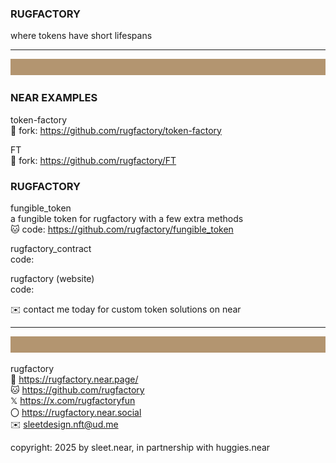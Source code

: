 ### RUGFACTORY
where tokens have short lifespans


---
![](../src/rug_banner_100px_B39570.svg)
### NEAR EXAMPLES

token-factory
<br/>
🍴 fork: https://github.com/rugfactory/token-factory

FT
<br/>
🍴 fork: https://github.com/rugfactory/FT

### RUGFACTORY

fungible_token
<br/>
a fungible token for rugfactory with a few extra methods
<br/>
🐱 code: https://github.com/rugfactory/fungible_token

rugfactory_contract
<br/>
code:

rugfactory (website)
<br/>
code:


✉️ contact me today for custom token solutions on near

----
![](../src/rug_banner_100px_B39570.svg)

rugfactory
<br/>
🔗 https://rugfactory.near.page/
<br/>
🐱 https://github.com/rugfactory
<br/>
𝕏 https://x.com/rugfactoryfun
<br/>
〇 https://rugfactory.near.social
<br/>
✉️ sleetdesign.nft@ud.me

copyright: 2025 by sleet.near, in partnership with huggies.near